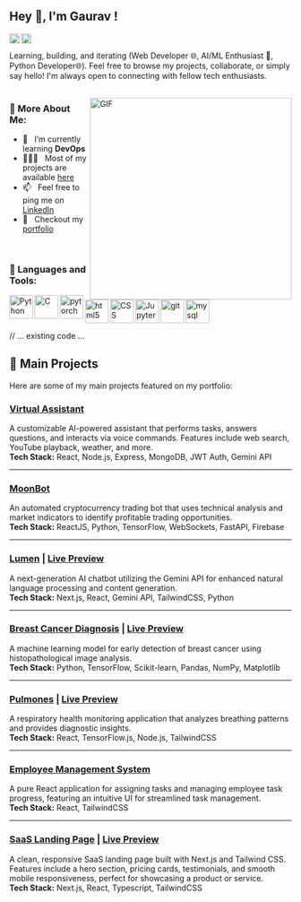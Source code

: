 ## Hey 👋, I'm Gaurav !

<a href='https://www.linkedin.com/in/gaurav-purohit-4b2121209/'><img align='left' alt="LinkedIn" src="https://raw.githubusercontent.com/rahul-jha98/rahul-jha98/561d474902b59c7429ec22bb73e225696c27b202/assets/linkedin.svg" height='18px'/></a>
<a href='https://x.com/GauravP12505494'><img align='left' alt="Twitter" src="https://raw.githubusercontent.com/rahul-jha98/rahul-jha98/561d474902b59c7429ec22bb73e225696c27b202/assets/twitter.svg" height='18px'/></a>
<br>


Learning, building, and iterating (Web Developer 🌐,  AI/ML Enthusiast 🤖, Python Developer🌐). Feel free to browse my projects, collaborate, or simply say hello! I'm always open to connecting with fellow tech enthusiasts.
<br/>
<br/>

<img align="right" alt="GIF" src="https://i.giphy.com/media/v1.Y2lkPTc5MGI3NjExdWNvNHk0cmVvdDV2OTJpdHI1MWE4M3FkaG0zaDFybzYxZ3d0cXF3cyZlcD12MV9pbnRlcm5hbF9naWZfYnlfaWQmY3Q9Zw/f3KwliaH4MLtli8z7D/giphy.gif" width="360px"/>


### 🧐 More About Me:

- 🔭 &nbsp; I’m currently learning **DevOps**
- 👨🏻‍💻 &nbsp; Most of my projects are available [here](https://github.com/gauravpurohit28?tab=repositories)
- 📫 &nbsp; Feel free to ping me on [LinkedIn](https://www.linkedin.com/in/gaurav-purohit-4b2121209/)
- 📝 &nbsp; Checkout my [portfolio](https://gaurav-purohit.vercel.app)

<br>

### 🔨 Languages and Tools:
<a href="https://www.python.org" target="_blank"><img align="left" alt="Python" height ="42px" src="https://raw.githubusercontent.com/rahul-jha98/github_readme_icons/main/language_and_tools/square/python/python.svg"></a>
<a href="https://www.cprogramming.com/" target="_blank"> <img align="left" alt="C" height ="42px" src="https://user-images.githubusercontent.com/25181517/192106070-46255bcf-65e6-4c6b-a296-bf8d0d8fb2a7.png"> </a>
<a href="https://pytorch.org/" target="_blank"> <img align="left" src="https://raw.githubusercontent.com/rahul-jha98/github_readme_icons/main/language_and_tools/square/pytorch/pytorch.svg" alt="pytorch" height="42px"/> </a> 
<a href="https://html.com/" target="_blank"> <img align="left" src="https://upload.wikimedia.org/wikipedia/commons/6/61/HTML5_logo_and_wordmark.svg" alt="html5" height="42px"/> </a>
<a href="https://developer.mozilla.org/en-US/docs/Web/CSS" target="_blank"><img align="left" alt="CSS" height ="42px" src="https://user-images.githubusercontent.com/25181517/183898674-75a4a1b1-f960-4ea9-abcb-637170a00a75.png"></a>
<a href="https://www.mysql.com/" target="_blank"> <img src="https://raw.githubusercontent.com/Thomas-George-T/Thomas-George-T/master/assets/mysql.svg" alt="mysql" height='42px'/> </a>
<a href="https://jupyter.org/" target="_blank"> <img align="left" alt="Jupyter-Notebook" height ="42px" src="https://user-images.githubusercontent.com/25181517/183914128-3fc88b4a-4ac1-40e6-9443-9a30182379b7.png"></a>
<a href="https://git-scm.com/" target="_blank"> <img src="https://raw.githubusercontent.com/rahul-jha98/github_readme_icons/main/language_and_tools/square/git-scm/git-scm.svg" align="left" alt="git" height='42px'/> </a>

// ... existing code ...

## 🚀 Main Projects

Here are some of my main projects featured on my portfolio:

### [Virtual Assistant](https://github.com/gauravpurohit28/VirtualAssistant)
A customizable AI-powered assistant that performs tasks, answers questions, and interacts via voice commands. Features include web search, YouTube playback, weather, and more.  
**Tech Stack:** React, Node.js, Express, MongoDB, JWT Auth, Gemini API

---

### [MoonBot](https://github.com/gauravpurohit28/Moonbot)
An automated cryptocurrency trading bot that uses technical analysis and market indicators to identify profitable trading opportunities.  
**Tech Stack:** ReactJS, Python, TensorFlow, WebSockets, FastAPI, Firebase

---

### [Lumen](https://github.com/gauravpurohit28/Lumen-latest) | [Live Preview](https://lumen-frontend.vercel.app)
A next-generation AI chatbot utilizing the Gemini API for enhanced natural language processing and content generation.  
**Tech Stack:** Next.js, React, Gemini API, TailwindCSS, Python

---

### [Breast Cancer Diagnosis](https://colab.research.google.com/drive/1EsRZVwOCfcevIeMiNvXRVkDrjYPjWyKq#scrollTo=Y2YDRxObfUFO) | [Live Preview](https://gauravbreastcp.glitch.me)
A machine learning model for early detection of breast cancer using histopathological image analysis.  
**Tech Stack:** Python, TensorFlow, Scikit-learn, Pandas, NumPy, Matplotlib

---

### [Pulmones](https://github.com/gauravpurohit28/Pulmones) | [Live Preview](https://pulmones-client.vercel.app)
A respiratory health monitoring application that analyzes breathing patterns and provides diagnostic insights.  
**Tech Stack:** React, TensorFlow.js, Node.js, TailwindCSS

---

### [Employee Management System](https://github.com/gauravpurohit28/React-Projects/tree/main/ems)
A pure React application for assigning tasks and managing employee task progress, featuring an intuitive UI for streamlined task management.  
**Tech Stack:** React, TailwindCSS

---

### [SaaS Landing Page](https://github.com/gauravpurohit28/SaaS-landing-page) | [Live Preview](https://saas-page-chi.vercel.app/)
A clean, responsive SaaS landing page built with Next.js and Tailwind CSS. Features include a hero section, pricing cards, testimonials, and smooth mobile responsiveness, perfect for showcasing a product or service.  
**Tech Stack:** Next.js, React, Typescript, TailwindCSS
